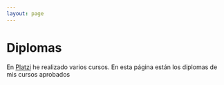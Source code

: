 ```yaml
---
layout: page
---
```

<h1>Diplomas</h1>

<p>En <a href="https://platzi.com">Platzi</a> he realizado varios cursos. En esta página están los diplomas de mis cursos aprobados</p>

